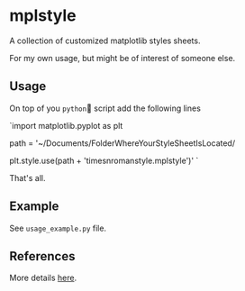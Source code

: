 # mplstyle
A collection of customized matplotlib styles sheets. 

For my own usage, but  might be of interest of someone else.

## Usage
On top of you `python`🐍 script add the following lines

`import matplotlib.pyplot as plt

path = '~/Documents/FolderWhereYourStyleSheetIsLocated/

plt.style.use(path + 'timesnromanstyle.mplstyle')'
`

That's all.

## Example
See `usage_example.py` file.

## References
More details [here](https://matplotlib.org/users/customizing.html).
